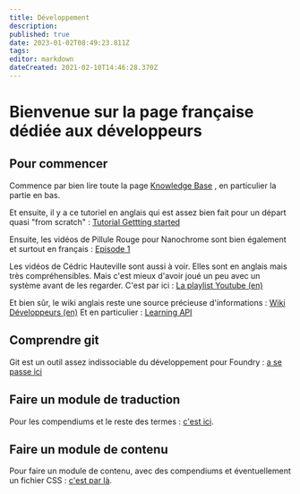 ```yaml
---
title: Développement
description: 
published: true
date: 2023-01-02T08:49:23.811Z
tags: 
editor: markdown
dateCreated: 2021-02-10T14:46:28.370Z
---
```


# Bienvenue sur la page française dédiée aux développeurs

## Pour commencer

Commence par bien lire toute la page [Knowledge Base](https://foundryvtt.com/kb/) , en particulier la partie en bas.

Et ensuite, il y a ce tutoriel en anglais qui est assez bien fait pour un départ quasi "from scratch" : [Tutorial Gettting started](https://foundryvtt.wiki/en/development/guides/SD-tutorial/SD01-Getting-started)
	
Ensuite, les vidéos de Pillule Rouge pour Nanochrome sont bien également et surtout en français : [Episode 1](https://www.youtube.com/watch?v=ZXbhsP19E1E)

Les vidéos de Cédric Hauteville sont aussi à voir. Elles sont en anglais mais très compréhensibles. Mais c'est mieux d'avoir joué un peu avec un système avant de les regarder. 
C'est par ici : [La playlist Youtube (en)](https://www.youtube.com/playlist?list=PLFV9z59nkHDccUbRXVt623UdloPTclIrz)

Et bien sûr, le wiki anglais reste une source précieuse d'informations : [Wiki Développeurs (en)](/en/development/home)
Et en particulier : [Learning API](/en/development/guides/API-Learning-API)

## Comprendre git 
Git est un outil assez indissociable du développement pour Foundry : [a se passe ici](/fr/developpement/guides/git) 

## Faire un module de traduction

Pour les compendiums et le reste des termes : [c'est ici](/fr/developpement/guides/Traduire-compendium-Babele).

## Faire un module de contenu

Pour faire un module de contenu, avec des compendiums et éventuellement un fichier CSS : [c'est par là](/fr/developpement/guides/module-contenu).


